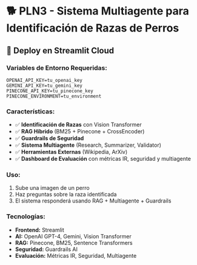 # 🐕 PLN3 - Sistema Multiagente para Identificación de Razas de Perros

## 🚀 Deploy en Streamlit Cloud

### Variables de Entorno Requeridas:
```
OPENAI_API_KEY=tu_openai_key
GEMINI_API_KEY=tu_gemini_key
PINECONE_API_KEY=tu_pinecone_key
PINECONE_ENVIRONMENT=tu_environment
```

### Características:
- ✅ **Identificación de Razas** con Vision Transformer
- ✅ **RAG Híbrido** (BM25 + Pinecone + CrossEncoder)
- ✅ **Guardrails de Seguridad**
- ✅ **Sistema Multiagente** (Research, Summarizer, Validator)
- ✅ **Herramientas Externas** (Wikipedia, ArXiv)
- ✅ **Dashboard de Evaluación** con métricas IR, seguridad y multiagente

### Uso:
1. Sube una imagen de un perro
2. Haz preguntas sobre la raza identificada
3. El sistema responderá usando RAG + Multiagente + Guardrails

### Tecnologías:
- **Frontend:** Streamlit
- **AI:** OpenAI GPT-4, Gemini, Vision Transformer
- **RAG:** Pinecone, BM25, Sentence Transformers
- **Seguridad:** Guardrails AI
- **Evaluación:** Métricas IR, Seguridad, Multiagente